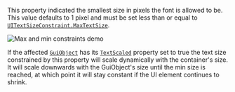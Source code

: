 This property indicated the smallest size in pixels the font is allowed to
be. This value defaults to 1 pixel and must be set less than or equal to
[`UITextSizeConstraint.MaxTextSize`](https://create.roblox.com/docs/reference/engine/classes/UITextSizeConstraint#MaxTextSize).

![Max and min constraints demo](https://prod.docsiteassets.roblox.com/assets/legacy/UITextSizeConstraintDemo.gif)

If the affected [`GuiObject`](https://create.roblox.com/docs/reference/engine/classes/GuiObject) has its
[`TextScaled`](https://create.roblox.com/docs/reference/engine/classes/TextLabel#TextScaled) property set to true the text size
constrained by this property will scale dynamically with the container's
size. It will scale downwards with the GuiObject's size until the min size
is reached, at which point it will stay constant if the UI element
continues to shrink.